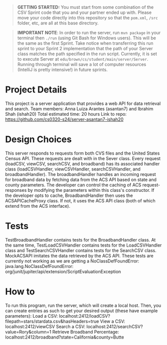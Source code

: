> **GETTING STARTED:** You must start from some combination of the CSV Sprint code that you and your partner ended up with. Please move your code directly into this repository so that the `pom.xml`, `/src` folder, etc, are all at this base directory.

> **IMPORTANT NOTE**: In order to run the server, run `mvn package` in your terminal then `./run` (using Git Bash for Windows users). This will be the same as the first Sprint. Take notice when transferring this run sprint to your Sprint 2 implementation that the path of your Server class matches the path specified in the run script. Currently, it is set to execute Server at `edu/brown/cs/student/main/server/Server`. Running through terminal will save a lot of computer resources (IntelliJ is pretty intensive!) in future sprints.

# Project Details
This project is a server application that provides a web API for data retrieval and search. 
Team members: Anna Luiza Arantes (asantan7) and Ibrahim Shah (ishah20)
Total estimated time: 20 hours
Link to repo: https://github.com/cs0320-s24/server-asantan7-ishah20

# Design Choices
This server responds to requests form both CVS files and the United States Census API. 
These requests are dealt with in the Sever class. Every request (loadCSV, viewCSV, searchCSV, 
and broadband) has its associated handler class (loadCSVHandler, viewCSVHandler, searchCSVHandler,
and broadbandHandler). The broadbandHandler handles an incoming request for broadband data 
by fetching data from the ACS API based on state and county parameters. The developer can control
the caching of ACS request-responses by modifying the parameters within this class's constructor.
If the developer opts to cache, BroadbandHandler then uses the ACSAPICacheProxy class. If not,
it uses the ACS API class (both of which extend from the ACS interface). 

# Tests
TestBroadbandHandler contains tests for the BroadbandHandler class. At the same time, 
TestLoadCSVHandler contains tests for the LoadCSVHandler class and TestSearchCSVHandler 
contains tests for the SearchCSV class.
MockACSAPI imitates the data retrieved by the ACS API.
These tests are currently not working as we are getting a NoClassDefFoundError:
java.lang.NoClassDefFoundError: org/junit/jupiter/api/extension/ScriptEvaluationException

# How to
To run this program, run the server, which will create a local host. 
Then, you can create entries as such to get your desired output (these have example parameters):
Load a CSV:
localhost:2412/loadCSV?filepath=stars/stardata.csv&hasHeaders=true
View a CSV:
localhost:2412/viewCSV
Search a CSV:
localhost:2412/searchCSV?value=Rory&column=1
Retrieve Broadband Percentage:
localhost:2412/broadband?state=California&county=Butte
